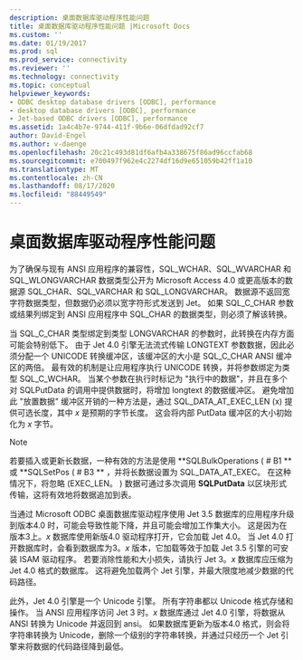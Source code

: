 ```yaml
---
description: 桌面数据库驱动程序性能问题
title: 桌面数据库驱动程序性能问题 |Microsoft Docs
ms.custom: ''
ms.date: 01/19/2017
ms.prod: sql
ms.prod_service: connectivity
ms.reviewer: ''
ms.technology: connectivity
ms.topic: conceptual
helpviewer_keywords:
- ODBC desktop database drivers [ODBC], performance
- desktop database drivers [ODBC], performance
- Jet-based ODBC drivers [ODBC], performance
ms.assetid: 1a4c4b7e-9744-411f-9b6e-06dfdad92cf7
author: David-Engel
ms.author: v-daenge
ms.openlocfilehash: 20c21c493d81df6afb4a338675f86ad96ccfab68
ms.sourcegitcommit: e700497f962e4c2274df16d9e651059b42ff1a10
ms.translationtype: MT
ms.contentlocale: zh-CN
ms.lasthandoff: 08/17/2020
ms.locfileid: "88449549"
---
```

# <a name="desktop-database-driver-performance-issues"></a>桌面数据库驱动程序性能问题
为了确保与现有 ANSI 应用程序的兼容性，SQL_WCHAR、SQL_WVARCHAR 和 SQL_WLONGVARCHAR 数据类型公开为 Microsoft Access 4.0 或更高版本的数据源 SQL_CHAR、SQL_VARCHAR 和 SQL_LONGVARCHAR。 数据源不返回宽字符数据类型，但数据仍必须以宽字符形式发送到 Jet。 如果 SQL_C_CHAR 参数或结果列绑定到 ANSI 应用程序中 SQL_CHAR 的数据类型，则必须了解该转换。  
  
 当 SQL_C_CHAR 类型绑定到类型 LONGVARCHAR 的参数时，此转换在内存方面可能会特别低下。 由于 Jet 4.0 引擎无法流式传输 LONGTEXT 参数数据，因此必须分配一个 UNICODE 转换缓冲区，该缓冲区的大小是 SQL_C_CHAR ANSI 缓冲区的两倍。 最有效的机制是让应用程序执行 UNICODE 转换，并将参数绑定为类型 SQL_C_WCHAR。 当某个参数在执行时标记为 "执行中的数据"，并且在多个对 SQLPutData 的调用中提供数据时，将增加 longtext 的数据缓冲区。 避免增加此 "放置数据" 缓冲区开销的一种方法是，通过 SQL_DATA_AT_EXEC_LEN (x) 提供可选长度，其中 *x* 是预期的字节长度。 这会将内部 PutData 缓冲区的大小初始化为 *x* 字节。  
  
> [!NOTE]  
>  若要插入或更新长数据，一种有效的方法是使用 **SQLBulkOperations ( # B1 ** 或 **SQLSetPos ( # B3 ** ，并将长数据设置为 SQL_DATA_AT_EXEC。 在这种情况下，将忽略 (EXEC_LEN。 ) 数据可通过多次调用 **SQLPutData** 以区块形式传输，这将有效地将数据追加到表。  
  
 当通过 Microsoft ODBC 桌面数据库驱动程序使用 Jet 3.5 数据库的应用程序升级到版本4.0 时，可能会导致性能下降，并且可能会增加工作集大小。 这是因为在版本3上。*x* 数据库使用新版4.0 驱动程序打开，它会加载 Jet 4.0。 当 Jet 4.0 打开数据库时，会看到数据库为3。*x* 版本，它加载等效于加载 Jet 3.5 引擎的可安装 ISAM 驱动程序。 若要消除性能和大小损失，请执行 Jet 3。*x* 数据库应压缩为 Jet 4.0 格式的数据库。 这将避免加载两个 Jet 引擎，并最大限度地减少数据的代码路径。  
  
 此外，Jet 4.0 引擎是一个 Unicode 引擎。 所有字符串都以 Unicode 格式存储和操作。 当 ANSI 应用程序访问 Jet 3 时。*x* 数据库通过 Jet 4.0 引擎，将数据从 ANSI 转换为 Unicode 并返回到 ansi。 如果数据库更新为版本4.0 格式，则会将字符串转换为 Unicode，删除一个级别的字符串转换，并通过只经历一个 Jet 引擎来将数据的代码路径降到最低。
